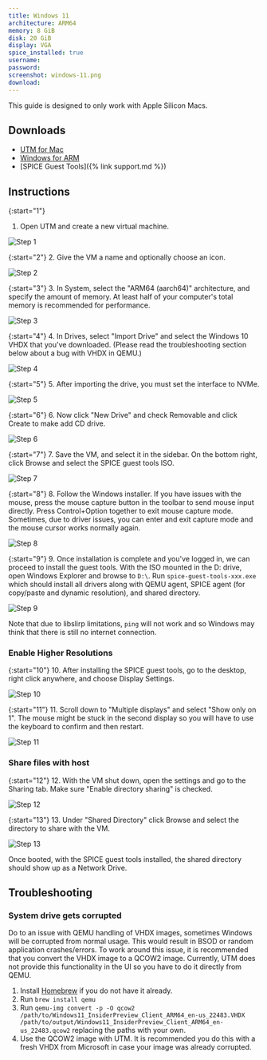 ```yaml
---
title: Windows 11
architecture: ARM64
memory: 8 GiB
disk: 20 GiB
display: VGA
spice_installed: true
username:
password:
screenshot: windows-11.png
download: 
---
```


This guide is designed to only work with Apple Silicon Macs.

## Downloads

* [UTM for Mac](https://github.com/utmapp/UTM/releases)
* [Windows for ARM](https://www.microsoft.com/en-us/software-download/windowsinsiderpreviewARM64)
* [SPICE Guest Tools]({% link support.md %})

## Instructions

{:start="1"}
1. Open UTM and create a new virtual machine.

![Step 1](/images/guides/windows_screen_1.png)

{:start="2"}
2. Give the VM a name and optionally choose an icon.

![Step 2](/images/guides/windows_screen_2.png)

{:start="3"}
3. In System, select the "ARM64 (aarch64)" architecture, and specify the amount of memory. At least half of your computer's total memory is recommended for performance.

![Step 3](/images/guides/windows_screen_3.png)

{:start="4"}
4. In Drives, select "Import Drive" and select the Windows 10 VHDX that you've downloaded. (Please read the troubleshooting section below about a bug with VHDX in QEMU.)

![Step 4](/images/guides/windows_screen_4.png)

{:start="5"}
5. After importing the drive, you must set the interface to NVMe.

![Step 5](/images/guides/windows_screen_5.png)

{:start="6"}
6. Now click "New Drive" and check Removable and click Create to make add CD drive.

![Step 6](/images/guides/windows_screen_6.png)

{:start="7"}
7. Save the VM, and select it in the sidebar. On the bottom right, click Browse and select the SPICE guest tools ISO.

![Step 7](/images/guides/windows_screen_7.png)

{:start="8"}
8. Follow the Windows installer. If you have issues with the mouse, press the mouse capture button in the toolbar to send mouse input directly. Press Control+Option together to exit mouse capture mode. Sometimes, due to driver issues, you can enter and exit capture mode and the mouse cursor works normally again.

![Step 8](/images/guides/windows_screen_8.png)

{:start="9"}
9. Once installation is complete and you've logged in, we can proceed to install the guest tools. With the ISO mounted in the D: drive, open Windows Explorer and browse to `D:\`. Run `spice-guest-tools-xxx.exe` which should install all drivers along with QEMU agent, SPICE agent (for copy/paste and dynamic resolution), and shared directory.

![Step 9](/images/guides/windows_screen_9.png)

Note that due to libslirp limitations, `ping` will not work and so Windows may think that there is still no internet connection.

### Enable Higher Resolutions

{:start="10"}
10. After installing the SPICE guest tools, go to the desktop, right click anywhere, and choose Display Settings.

![Step 10](/images/guides/windows_screen_10.png)

{:start="11"}
11. Scroll down to "Multiple displays" and select "Show only on 1". The mouse might be stuck in the second display so you will have to use the keyboard to confirm and then restart.

![Step 11](/images/guides/windows_screen_11.png)

### Share files with host

{:start="12"}
12. With the VM shut down, open the settings and go to the Sharing tab. Make sure "Enable directory sharing" is checked.

![Step 12](/images/guides/windows_screen_12.png)

{:start="13"}
13. Under "Shared Directory" click Browse and select the directory to share with the VM.

![Step 13](/images/guides/windows_screen_13.png)

Once booted, with the SPICE guest tools installed, the shared directory should show up as a Network Drive.

## Troubleshooting

### System drive gets corrupted

Do to an issue with QEMU handling of VHDX images, sometimes Windows will be corrupted from normal usage. This would result in BSOD or random application crashes/errors. To work around this issue, it is recommended that you convert the VHDX image to a QCOW2 image. Currently, UTM does not provide this functionality in the UI so you have to do it directly from QEMU.

1. Install [Homebrew](https://brew.sh) if you do not have it already.
2. Run `brew install qemu`
3. Run `qemu-img convert -p -O qcow2 /path/to/Windows11_InsiderPreview_Client_ARM64_en-us_22483.VHDX /path/to/output/Windows11_InsiderPreview_Client_ARM64_en-us_22483.qcow2` replacing the paths with your own.
4. Use the QCOW2 image with UTM. It is recommended you do this with a fresh VHDX from Microsoft in case your image was already corrupted.
